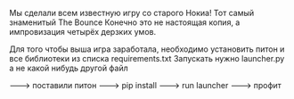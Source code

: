 Мы сделали всем известную игру со старого Нокиа! Тот самый знаменитый The Bounce
Конечно это не настоящая копия, а импровизация четырёх дерзких умов.

Для того чтобы выша игра заработала, необходимо установить питон и все библиотеки из списка requirements.txt
Запускать нужно launcher.py а не какой нибудь другой файл

---> поставили питон
---> pip install
---> run launcher
---> профит
